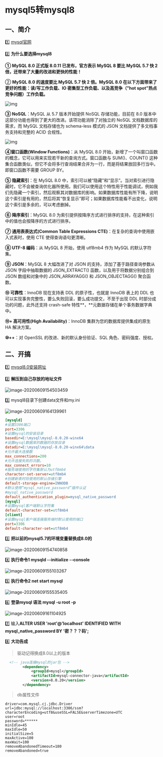 # mysql5转mysql8

## 一、简介

1️⃣  [mysql官网](https://dev.mysql.com/)

2️⃣   **为什么要选择mysql8**<p style="color=red"></p>

**① MySQL 8.0 正式版 8.0.11 已发布，官方表示 MySQL 8 要比 MySQL 5.7 快 2 倍，还带来了大量的改进和更快的性能！**

② **MySQL 8.0 的速度要比 MySQL 5.7 快 2 倍。MySQL 8.0 在以下方面带来了更好的性能：读/写工作负载、IO 密集型工作负载、以及高竞争（”hot spot”热点竞争问题）工作负载。**

![img](https://cdn.jsdelivr.net/gh/xiaoqiang-dev/static/images/014526_i6nC_2720166.png)

**③ NoSQL**：MySQL 从 5.7 版本开始提供 NoSQL 存储功能，目前在 8.0 版本中这部分功能也得到了更大的改进。该项功能消除了对独立的 NoSQL 文档数据库的需求，而 MySQL 文档存储也为 schema-less 模式的 JSON 文档提供了多文档事务支持和完整的 ACID 合规性。

![img](https://cdn.jsdelivr.net/gh/xiaoqiang-dev/static/images/015939_Q5Q7_2720166.png)

**④窗口函数(Window Functions)**：从 MySQL 8.0 开始，新增了一个叫窗口函数的概念，它可以用来实现若干新的查询方式。窗口函数与 SUM()、COUNT() 这种集合函数类似，但它不会将多行查询结果合并为一行，而是将结果放回多行当中。即窗口函数不需要 GROUP BY。

**⑤ 隐藏索引**：在 MySQL 8.0 中，索引可以被“隐藏”和“显示”。当对索引进行隐藏时，它不会被查询优化器所使用。我们可以使用这个特性用于性能调试，例如我们先隐藏一个索引，然后观察其对数据库的影响。如果数据库性能有所下降，说明这个索引是有用的，然后将其“恢复显示”即可；如果数据库性能看不出变化，说明这个索引是多余的，可以考虑删掉。

**⑥ 降序索引**：MySQL 8.0 为索引提供按降序方式进行排序的支持，在这种索引中的值也会按降序的方式进行排序。

**⑦ 通用表表达式(Common Table Expressions CTE)**：在复杂的查询中使用嵌入式表时，使用 CTE 使得查询语句更清晰。

**⑧ UTF-8 编码**：从 MySQL 8 开始，使用 utf8mb4 作为 MySQL 的默认字符集。

**⑨ JSON**：MySQL 8 大幅改进了对 JSON 的支持，添加了基于路径查询参数从 JSON 字段中抽取数据的 JSON_EXTRACT() 函数，以及用于将数据分别组合到 JSON 数组和对象中的 JSON_ARRAYAGG() 和 JSON_OBJECTAGG() 聚合函数。

**⑩ 可靠性**：InnoDB 现在支持表 DDL 的原子性，也就是 InnoDB 表上的 DDL 也可以实现事务完整性，要么失败回滚，要么成功提交，不至于出现 DDL 时部分成功的问题，此外还支持 crash-safe 特性**，**元数据存储在单个事务数据字典中。

**⑩+ 高可用性(High Availability)**：InnoDB 集群为您的数据库提供集成的原生 HA 解决方案。

**⑩++**：对 OpenSSL 的改进、新的默认身份验证、SQL 角色、密码强度、授权。



## 二、开搞

1️⃣ [mysql8.0安装网址](https://dev.mysql.com/)

2️⃣ **解压到自己存放的地址文件**

![image-20200609154503459](https://cdn.jsdelivr.net/gh/xiaoqiang-dev/static/images/image-20200609154503459.png)

3️⃣ mysql8目录下创建data文件和my.ini

![image-20200609164139961](https://cdn.jsdelivr.net/gh/xiaoqiang-dev/static/images/image-20200609164139961.png)

```ini
[mysqld]
#设置3306端口
port=3306
#设置mysql的安装目录
basedir=E:\mysql\mysql-8.0.20-winx64
#设置mysql数据库的数据的存放目录
datadir=E:\mysql\mysql-8.0.20-winx64\data
#允许最大连接数
max_connections=200
#允许连接失败的次数。
max_connect_errors=10
#服务端使用的字符集默认为utf8mb4
character-set-server=utf8mb4
#创建新表时将使用的默认存储引擎
default-storage-engine=INNODB
#默认使用“mysql_native_password”插件认证
#mysql_native_password
default_authentication_plugin=mysql_native_password
[mysql]
#设置mysql客户端默认字符集
default-character-set=utf8mb4
[client]
#设置mysql客户端连接服务端时默认使用的端口
port=3306
default-character-set=utf8mb4
```



3️⃣ **把以前的mysql5.7的环境变量替换成8.0的**

![image-20200609154740858](https://cdn.jsdelivr.net/gh/xiaoqiang-dev/static/images/image-20200609154740858.png)

4️⃣ **执行命令1 mysqld --initialize --console** 

![image-20200609155103267](https://cdn.jsdelivr.net/gh/xiaoqiang-dev/static/images/image-20200609155103267.png)

5️⃣ **执行命令2 net start mysql**

![image-20200609155535405](https://cdn.jsdelivr.net/gh/xiaoqiang-dev/static/images/image-20200609155535405.png)

6️⃣ **登录mysql 语法 mysql -u root -p**

![image-20200609161104925](https://cdn.jsdelivr.net/gh/xiaoqiang-dev/static/images/image-20200609161104925.png)

7️⃣ 输入**ALTER USER 'root'@'localhost' IDENTIFIED WITH mysql_native_password BY '密？？？码';**

8️⃣  **大功告成**

> 驱动记得换成8.0以上的版本

```xml
  <!-- java连接mysql的jar包 -->
        <dependency>
            <groupId>mysql</groupId>
            <artifactId>mysql-connector-java</artifactId>
            <version>8.0.20</version>
        </dependency>
```

> db属性文件

```properties
driver=com.mysql.cj.jdbc.Driver
url=jdbc:mysql://localhost:3306/ssm?characterEncoding=utf8&useSSL=FALSE&serverTimezone=UTC
user=root
password=******
minIdle=45
maxIdle=50
initialSize=5
maxActive=100
maxWait=100
removeAbandonedTimeout=180
removeAbandoned=true
```

